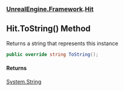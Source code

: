 ### [UnrealEngine.Framework](./UnrealEngine-Framework.md 'UnrealEngine.Framework').[Hit](./Hit.md 'UnrealEngine.Framework.Hit')
## Hit.ToString() Method
Returns a string that represents this instance  
```csharp
public override string ToString();
```
#### Returns
[System.String](https://docs.microsoft.com/en-us/dotnet/api/System.String 'System.String')  
